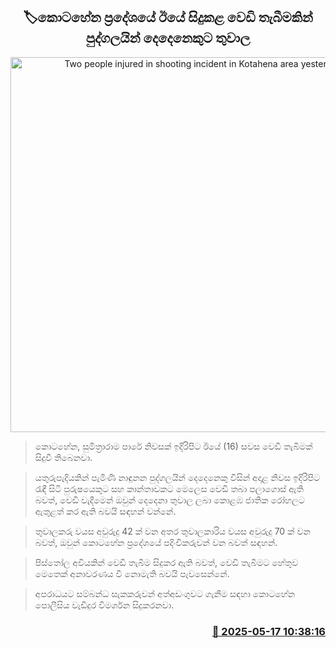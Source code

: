 <p align='center'><b><h2 align='center' title='Two people injured in shooting incident in Kotahena area yesterday'>🏷කොටහේන ප්‍රදේශයේ ඊයේ සිදුකළ වෙඩි තැබීමකින් පුද්ගලයින් දෙදෙනෙකුට තුවාල</h2></b></p>
<p align='center'><img src='https://helakuru.sgp1.cdn.digitaloceanspaces.com/esana/images/lib/shooting[1].jpg' width='600' alt='Two people injured in shooting incident in Kotahena area yesterday'></p>

> කොටහේන, සුමිත්‍රාරාම පාරේ නිවසක් ඉදිරිපිට ඊයේ (16) සවස වෙඩි තැබීමක් සිදුවී තිබෙනවා.

> යතුරුපැදියකින් පැමිණි නාඳුනන පුද්ගලයින් දෙදෙනෙකු විසින් අදාළ නිවස ඉදිරිපිට රැඳී සිටි පුරුෂයෙකුට සහ කාන්තාවකට මෙලෙස වෙඩි තබා පලාගොස් ඇති බවත්, වෙඩි වැදීමෙන් ඔවුන් දෙදෙනා තුවාල ලබා කොළඹ ජාතික රෝහලට ඇතුළත් කර ඇති බවයි සඳහන් වන්නේ.

> තුවාලකරු වයස අවුරුදු 42 ක් වන අතර තුවාලකාරිය වයස අවුරුදු 70 ක් වන බවත්, ඔවුන් කොටහේන ප්‍රදේශයේ පදිංචිකරුවන් වන බවත් සඳහන්.

> පිස්තෝල අවියකින් වෙඩි තැබීම සිදුකර ඇති බවත්, වෙඩි තැබීමට හේතුව මෙතෙක් අනාවරණය වී නොමැති බවයි පැවසෙන්නේ.

> අපරාධයට සම්බන්ධ සැකකරුවන් අත්අඩංගුවට ගැනීම සඳහා කොටහේන පොලීසිය වැඩිදුර විමර්ශන සිදුකරනවා.



<h3 align='right'><a href='https://www.helakuru.lk/esana/p/110175/'>📅 2025-05-17 10:38:16</a></h3>
